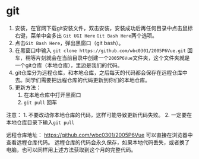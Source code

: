 # git
1. 安装，在官网下载git安装文件，双击安装，安装成功后再任何目录中点击鼠标右键，菜单中会多出 `Git UGI Here` `Git Bash Here`两个选项。
2. 点击`Git Bash Here`，弹出黑窗口（git bash）。
3. 在黑窗口中输入 `git clone https://github.com/wbc0301/2005P6Vue.git` 回车，稍等片刻就会在当前目录中创建一个`2005P6Vue`文件夹，这个文件夹就是一个git仓库（本地仓库），里边是我们的代码。
4. git仓库分为远程仓库，和本地仓库，之后每天的代码都会保存在远程仓库中去。同学们需要把远程仓库的代码更新到你们的本地仓库。
5. 更新方法：
    1. 在本地仓库中打开黑窗口
    2. `git pull` 回车

注意：
    1. 不要改动你本地仓库的代码，这样可能导致更新代码失败。
    2. 一定要在本地仓库目录下输入`git pull`

远程仓库地址： https://github.com/wbc0301/2005P6Vue 可以直接在浏览器中查看远程仓库代码。
远程仓库的代码会永久保存，如果本地代码丢失，或者换了电脑，也可以同样用上述方法获取到这个月的完整代码。
